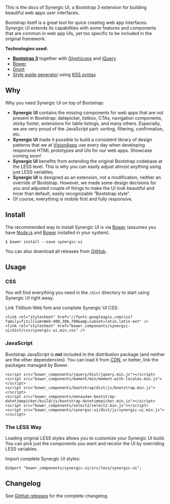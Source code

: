 <p class="lead">This is the docs of Synergic UI, a Bootstrap 3 extension for building beautiful web apps user
interfaces.</p>

Bootstrap itself is a great tool for quick creating web app interfaces. Synergic UI extends its capabilities with some
features and components that are common in web app UIs, yet too specific to be included in the original framework.

**Technologies used:**

- [**Bootstrap 3**](http://getbootstrap.com) together with [Glyphicons](http://glyphicons.com/) and
[jQuery](http://jquery.com)
- [Bower](http://bower.io)
- [Grunt](http://gruntjs.com)
- [Style guide generator](https://github.com/indieisaconcept/grunt-styleguide) using
[KSS syntax](http://warpspire.com/kss/syntax/)

<h2 id="why" class="page-header">Why</h2>

Why you need Synergic UI on top of Bootstrap:

- **Synergic UI** contains the missing components for web apps that are not present in Bootstrap: datepicker, listbox,
  CTAs, navigation components, sticky footer, extensions for table listings, and many others. Especially, we are very
  proud of the JavaScript part: sorting, filtering, confirmation, etc.
- **Synergic UI** made it possible to build a consistent library of design patterns that we at
  [VisionApps](http://www.visionapps.cz) use every day when developing responsive HTML prototypes and UIs for our web
  apps. Showcase coming soon!
- **Synergic UI** benefits from extending the original Bootstrap codebase at the LESS level. This is why you can easily
  adjust almost anything using just LESS variables.
- **Synergic UI** is designed as an extension, not a modification, neither an override of Bootstrap. However, we made some
  design decisions for you and adjusted couple of things to make the UI look beautiful and nicer than default, easily
  recognizable &rdquo;Bootstrap style&ldquo;.
- Of course, everything is mobile first and fully responsive.

<h2 id="install" class="page-header">Install</h2>

The recommended way to install Synergic UI is via [Bower](http://bower.io) (assumes you have
[Node.js](http://nodejs.org) and [Bower](http://bower.io) installed in your system).

```
$ bower install --save synergic-ui
```

You can also download all releases from [GitHub](https://github.com/visionappscz/synergic-ui/releases).

<h2 id="usage" class="page-header">Usage</h2>

### CSS
You will find everything you need in the `/dist` directory to start using Synergic UI right away.

Link Titillium Web font and complete Synergic UI CSS:

```
<link rel="stylesheet" href="//fonts.googleapis.com/css?family=Titillium+Web:400,300,700&amp;subset=latin,latin-ext" />
<link rel="stylesheet" href="bower_components/synergic-ui/dist/css/synergic-ui.min.css" />
```

### JavaScript
Bootstrap JavaScript is **not** included in the distribution package (and neither are the other dependencies). You can
load it from [CDN](http://www.bootstrapcdn.com), or better, link the packages managed by Bower.

```
<script src="bower_components/jquery/dist/jquery.min.js"></script>
<script src="bower_components/moment/min/moment-with-locales.min.js"></script>
<script src="bower_components/bootstrap/dist/js/bootstrap.min.js"></script>
<script src="bower_components/eonasdan-bootstrap-datetimepicker/build/js/bootstrap-datetimepicker.min.js"></script>
<script src="bower_components/select2/select2.min.js"></script>
<script src="bower_components/synergic-ui/dist/js/synergic-ui.min.js"></script>
```

### The LESS Way
Loading original LESS styles allows you to customize your Synergic UI build. You can pick just the components you want
and recolor the UI by overriding LESS variables.

Import complete Synergic UI styles:

```
@import "bower_components/synergic-ui/src/less/synergic-ui";
```

<h2 id="changelog" class="page-header">Changelog</h2>

See [GitHub releases](https://github.com/visionappscz/synergic-ui/releases) for the complete changelog.

